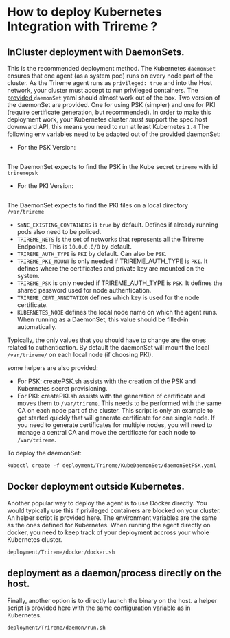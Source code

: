 # How to deploy Kubernetes Integration with Trireme ?

## InCluster deployment with DaemonSets.

This is the recommended deployment method. The Kubernetes `daemonSet` ensures that one agent (as a system pod) runs on every node part of the cluster. As the Trireme agent runs as `privileged: true` and into the Host network, your cluster must accept to run privileged containers.
The [provided ](https://github.com/aporeto-inc/trireme) `daemonSet` yaml  should almost work out of the box.
Two version of the daemonSet are provided. One for using PSK (simpler) and one for PKI (require certificate generation, but recommended).
In order to make this deployment work, your Kubernetes cluster *must* support the spec.host downward API, this means you need to run at least Kubernetes `1.4`
The following env variables need to be adapted out of the provided daemonSet:

* For the PSK Version:
```yaml

```

The DaemonSet expects to find the PSK in the Kube secret `trireme` with id `triremepsk`

* For the PKI Version:

```yaml
```
The DaemonSet expects to find the PKI files on a local directory `/var/trireme`


* `SYNC_EXISTING_CONTAINERS` is `true` by default. Defines if already running pods also need to be policed.
* `TRIREME_NETS` is the set of networks that represents all the Trireme Endpoints. This is `10.0.0.0/8` by default.
* `TRIREME_AUTH_TYPE` is `PKI` by default. Can also be `PSK`.
* `TRIREME_PKI_MOUNT` is only needed if TRIREME_AUTH_TYPE is `PKI`. It defines where the certificates and private key are mounted on the system.
* `TRIREME_PSK` is only needed if TRIREME_AUTH_TYPE is `PSK`. It defines the shared password used for node authentication.
* `TRIREME_CERT_ANNOTATION` defines which key is used for the node certificate.
* `KUBERNETES_NODE` defines the local node name on which the agent runs. When running as a DaemonSet, this value should be filled-in automatically.

Typically, the only values that you should have to change are the ones related to authentication. By default the daemonSet will  mount the local `/var/trireme/` on each local node (if choosing PKI).

some helpers are also provided:
* For PSK: createPSK.sh assists with the creation of the PSK and Kubernetes secret provisioning.
* For PKI: createPKI.sh assists with the generation of certificate and moves them to `/var/trireme`. This needs to be performed with the same CA on each node part of the cluster. This script is only an example to get started quickly that will generate certificate for one single node. If you need to generate certificates for multiple nodes,  you will need to manage a central CA and move the certificate for each node to `/var/trireme`.

To deploy the daemonSet:

```
kubectl create -f deployment/Trireme/KubeDaemonSet/daemonSetPSK.yaml
```

## Docker deployment outside Kubernetes.

Another popular way to deploy the agent is to use Docker directly. You would typically use this if privileged containers are blocked on your cluster.
An helper script is provided here. The environment variables are the same as the ones defined for Kubernetes.
When running the agent directly on docker, you need to keep track of your deployment accross your whole Kubernetes cluster.

```
deployment/Trireme/docker/docker.sh
```

## deployment as a daemon/process directly on the host.

Finally, another option is to directly launch the binary on the host.
a helper script is provided here with the same configuration variable as in Kubernetes.

```
deployment/Trireme/daemon/run.sh
```
